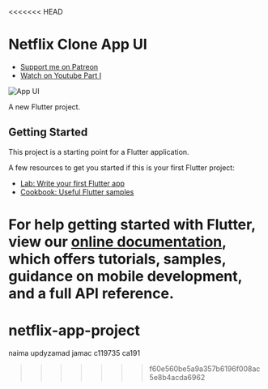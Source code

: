 <<<<<<< HEAD
# Netflix Clone App UI

- [Support me on Patreon](https://www.patreon.com/sopheamenvan?fan_landing=true)
- [Watch on Youtube Part I](https://youtu.be/zaPLWwWpZlM)

![App UI](https://user-images.githubusercontent.com/16510597/110208650-0acb1e80-7ebb-11eb-8a21-9a9dd6b113c0.jpg)

A new Flutter project.

## Getting Started

This project is a starting point for a Flutter application.

A few resources to get you started if this is your first Flutter project:

- [Lab: Write your first Flutter app](https://flutter.dev/docs/get-started/codelab)
- [Cookbook: Useful Flutter samples](https://flutter.dev/docs/cookbook)

For help getting started with Flutter, view our
[online documentation](https://flutter.dev/docs), which offers tutorials,
samples, guidance on mobile development, and a full API reference.
=======
# netflix-app-project
naima updyzamad jamac c119735 ca191
>>>>>>> f60e560be5a9a357b6196f008ac5e8b4acda6962
